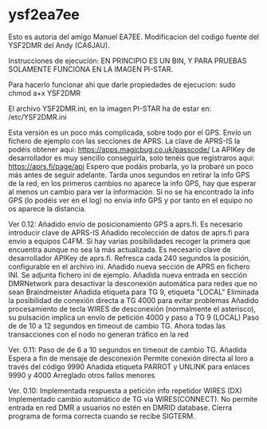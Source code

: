 # ysf2ea7ee
Esto es autoria del amigo Manuel EA7EE.
Modificacion del codigo fuente del YSF2DMR del Andy (CA6JAU).

Instrucciones de ejecución:
EN PRINCIPIO ES UN BIN, Y PARA PRUEBAS SOLAMENTE FUNCIONA EN LA IMAGEN PI-STAR.

Para hacerlo funcionar ahi que darle propiedades de ejecucion:
sudo chmod a+x YSF2DMR

El archivo YSF2DMR.ini, en la imagen PI-STAR ha de estar en:
/etc/YSF2DMR.ini

Esta versión es un poco más complicada, sobre todo por el GPS. Envío un fichero de ejemplo con las secciones de APRS. 
La clave de APRS-IS la podéis obtener aqui: https://apps.magicbug.co.uk/passcode/
La APIKey de desarrollador es muy sencillo conseguirla, solo tenéis que registraros aqui: https://aprs.fi/page/api
Espero que podáis probarla, yo la probaré un poco más antes de seguir adelante. 
Tarda unos segundos en retirar la info GPS de la red, en los primeros cambios no aparece la info GPS, hay que esperar al menos un cambio para ver la información. Si no se ha encontrado la info GPS (lo podéis ver en el log) no envia info GPS y por tanto en el equipo no os aparece la distancia.

Ver 0.12:
Añadido envío de posicionamiento GPS a aprs.fi. Es necesario introducir clave de APRS-IS
Añadido recolección de datos de aprs.fi para envio a equipos C4FM. Si hay varias posibilidades recoger la primera que encuentra aunque no sea la más actualizada. Es necesario clave de desarrollador APIKey de aprs.fi. Refresca cada 240 segundos la posición, configurable en el archivo ini.
Añadido nueva sección de APRS en fichero INI. Se adjunta fichero ini de ejemplo.
Añadida nueva entrada en sección DMRNetwork para desactivar la desconexión automática para redes que no sean Braindmeister
Añadida etiqueta para TG 9, etiqueta "LOCAL"
Eliminada la posibilidad de conexión directa a TG 4000 para evitar problemas
Añadido procesamiento de tecla WIRES de desconexión (normalmente el asterisco), su pulsación implica un envío de petición 4000 y paso a TG 9 (LOCAL)
Paso de de 10 a 12 segundos en timeout de cambio TG.
Ahora todas las transacciones con el nodo no generan tráfico en la red

Ver. 0.11:
Paso de de 6 a 10 segundos en timeout de cambio TG.
Añadida Espera a fin de mensaje de desconexión
Permite conexión directa al loro a través del código 9990
Añadida etiqueta PARROT y UNLINK para enlaces 9990 y 4000
Arreglado otros fallos menores

Ver. 0.10:
Implementada respuesta a petición info repetidor WIRES (DX)
Implementado cambio automático de TG via WIRES(CONNECT).
No permite entrada en red DMR a usuarios no estén en DMRID database.
Cierra programa de forma correcta cuando se recibe SIGTERM.
